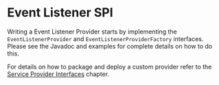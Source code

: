 # Event Listener SPI

Writing a Event Listener Provider starts by implementing the `EventListenerProvider` and `EventListenerProviderFactory` interfaces. Please see the Javadoc and examples for complete details on how to do this.

For details on how to package and deploy a custom provider refer to the [Service Provider Interfaces](https://wjw465150.gitbooks.io/keycloak-documentation/content/server\_development/topics/providers.html#providers) chapter.
